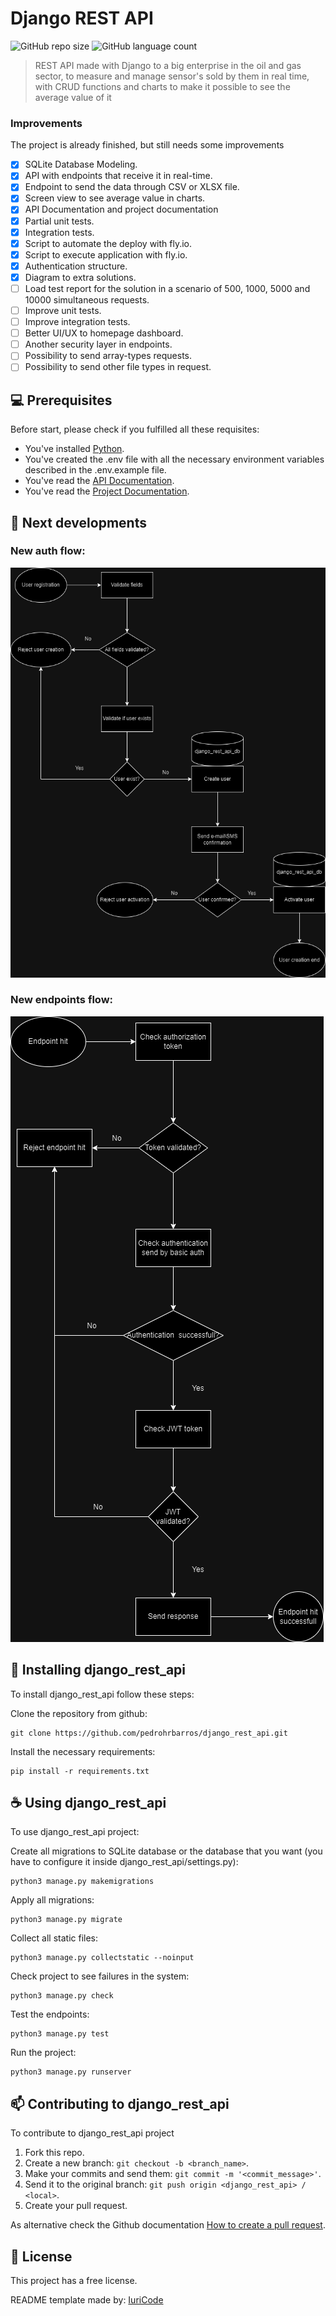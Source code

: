 # Django REST API

![GitHub repo size](https://img.shields.io/github/repo-size/pedrohrbarros/django_rest_api?style=for-the-badge)
![GitHub language count](https://img.shields.io/github/languages/count/pedrohrbarros/django_rest_api?style=for-the-badge)

> REST API made with Django to a big enterprise in the oil and gas sector, to measure and manage sensor's sold by them in real time, with CRUD functions and charts to make it possible to see the average value of it

### Improvements

The project is already finished, but still needs some improvements

- [x] SQLite Database Modeling.
- [x] API with endpoints that receive it in real-time.
- [x] Endpoint to send the data through CSV or XLSX file.
- [x] Screen view to see average value in charts.
- [x] API Documentation and project documentation
- [x] Partial unit tests.
- [x] Integration tests.
- [x] Script to automate the deploy with fly.io.
- [x] Script to execute application with fly.io.
- [x] Authentication structure.
- [x] Diagram to extra solutions.
- [ ] Load test report for the solution in a scenario of 500, 1000, 5000 and 10000 simultaneous requests.
- [ ] Improve unit tests.
- [ ] Improve integration tests.
- [ ] Better UI/UX to homepage dashboard.
- [ ] Another security layer in endpoints.
- [ ] Possibility to send array-types requests.
- [ ] Possibility to send other file types in request.

## 💻 Prerequisites

Before start, please check if you fulfilled all these requisites:

- You've installed [Python](https://www.python.org/).
- You've created the .env file with all the necessary environment variables described in the .env.example file.
- You've read the [API Documentation](https://django-rest-api.fly.dev/api/swagger/).
- You've read the [Project Documentation](https://github.com/pedrohrbarros/django_rest_api/blob/master/README.md).

## 💫 Next developments

### New auth flow:

<img src="./new_auth_flow.png" alt="New authentication flow diagram"/>

### New endpoints flow:

<img src="./new_endpoint_hit_flow.png" alt="New endpoint hit flow diagram">

## 🚀 Installing django_rest_api

To install django_rest_api follow these steps:

Clone the repository from github:
```
git clone https://github.com/pedrohrbarros/django_rest_api.git
```

Install the necessary requirements:
```
pip install -r requirements.txt
```

## ☕ Using django_rest_api

To use django_rest_api project:

Create all migrations to SQLite database or the database that you want (you have to configure it inside django_rest_api/settings.py):
```
python3 manage.py makemigrations
```

Apply all migrations:
```
python3 manage.py migrate
```

Collect all static files:
```
python3 manage.py collectstatic --noinput
```


Check project to see failures in the system:
```
python3 manage.py check
```

Test the endpoints:
```
python3 manage.py test
```

Run the project:
```
python3 manage.py runserver
```

## 📫 Contributing to django_rest_api

To contribute to django_rest_api project

1. Fork this repo.
2. Create a new branch: `git checkout -b <branch_name>`.
3. Make your commits and send them: `git commit -m '<commit_message>'`.
4. Send it to the original branch: `git push origin <django_rest_api> / <local>`.
5. Create your pull request.

As alternative check the Github documentation [How to create a pull request](https://help.github.com/en/github/collaborating-with-issues-and-pull-requests/creating-a-pull-request).

## 📝 License

This project has a free license.

README template made by: [IuriCode](https://github.com/iuricode/)